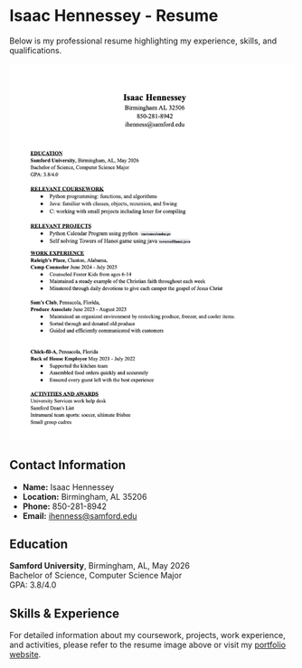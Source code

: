 # Isaac Hennessey - Resume

Below is my professional resume highlighting my experience, skills, and qualifications.

![Resume](isaac-hennessey-resume.png)

## Contact Information
- **Name:** Isaac Hennessey  
- **Location:** Birmingham, AL 35206
- **Phone:** 850-281-8942
- **Email:** ihenness@samford.edu

## Education
**Samford University**, Birmingham, AL, May 2026  
Bachelor of Science, Computer Science Major  
GPA: 3.8/4.0

## Skills & Experience
For detailed information about my coursework, projects, work experience, and activities, please refer to the resume image above or visit my [portfolio website](https://hennessey123.github.io/).